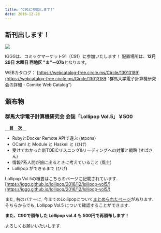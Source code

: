 ```yaml
---
title: "C91に参加します!"
date: 2016-12-28
---
```


## 新刊出します！

[![](https://www.iggg.org/wp-content/uploads/2016/12/lollipop_vol5_ad-208x300.jpg)](https://www.iggg.org/wp-content/uploads/2016/12/lollipop_vol5_ad.jpg)

IGGGは、コミックマーケット91（C91）に参加いたします！
配置場所は、**12月29日 木曜日 西地区 "ま"－07b**となります。

WEBカタログ：
[https://webcatalog-free.circle.ms/Circle/13013189](https://webcatalog-free.circle.ms/Circle/13013189 "群馬大学電子計算機研究会の詳細 - Comike Web Catalog")

## 頒布物

### 群馬大学電子計算機研究会 会誌「Lollipop Vol.5」￥500

<span style="border-bottom: dotted 1px; font-weight: bold; margin: 0px 0px 5px 0px;">　目　次　</span>

* RubyとDocker Remote APIで遊ぶ (atpons)
* OCaml と Module と Haskell と (ひげ)
* 受けてわかった新TOEICリスニング&リーディングへの対策と戦略 (すぱさん)
* 情報?系人間が旅に出るときに考えていること (風土)
* Lollipop ができるまで (ひげ)

Lollipop Vol.5の概要はこちらのページに記載されています.
[https://iggg.github.io/lollipop/2016/12/lollipop-vol5/](https://iggg.github.io/lollipop/2016/12/lollipop-vol5/)

また, 右のバナーに, 今までのLollipopについて[まとめられたページ](https://iggg.github.io/lollipop/)があります.
そちらからでも, Lollipop Vol.5 について確認することができます.

**また、C90で頒布した Lollipop vol.4 も 500円で再頒布します！**

よろしくお願いいたいします.